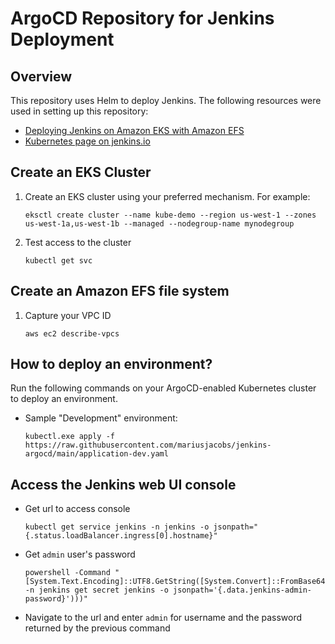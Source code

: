 # ArgoCD Repository for Jenkins Deployment

## Overview

This repository uses Helm to deploy Jenkins. The following resources were used in setting up this repository:

* [Deploying Jenkins on Amazon EKS with Amazon EFS](https://aws.amazon.com/blogs/storage/deploying-jenkins-on-amazon-eks-with-amazon-efs/)
* [Kubernetes page on jenkins.io](https://www.jenkins.io/doc/book/installing/kubernetes/)



## Create an EKS Cluster

1. Create an EKS cluster using your preferred mechanism. For example:

    ```
    eksctl create cluster --name kube-demo --region us-west-1 --zones us-west-1a,us-west-1b --managed --nodegroup-name mynodegroup
    ```

2. Test access to the cluster
    ```
    kubectl get svc
    ```

## Create an Amazon EFS file system

1. Capture your VPC ID
    ```
    aws ec2 describe-vpcs    
    ```


## How to deploy an environment?

Run the following commands on your ArgoCD-enabled Kubernetes cluster to deploy an environment.

* Sample "Development" environment:
    ```
    kubectl.exe apply -f https://raw.githubusercontent.com/mariusjacobs/jenkins-argocd/main/application-dev.yaml
    ```

## Access the Jenkins web UI console

* Get url to access console
    ```
    kubectl get service jenkins -n jenkins -o jsonpath="{.status.loadBalancer.ingress[0].hostname}"
    ```
* Get `admin` user's password
    ```
    powershell -Command "[System.Text.Encoding]::UTF8.GetString([System.Convert]::FromBase64String($(kubectl -n jenkins get secret jenkins -o jsonpath='{.data.jenkins-admin-password}')))"
    ```
* Navigate to the url and enter `admin` for username and the password returned by the previous command
